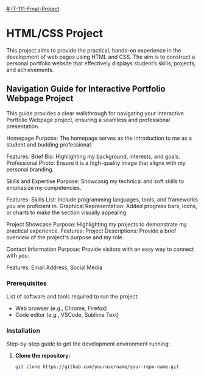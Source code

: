 [# IT-111-Final-Project](https://github.com/user-attachments/assets/0c0f1716-67cf-4819-8468-c31305706320)

# HTML/CSS Project

This project aims to provide the  practical, hands-on experience in the development of web pages using HTML and CSS. The aim is to construct a personal portfolio website that effectively displays student’s skills,
 projects, and achievements.

## Navigation Guide for Interactive Portfolio Webpage Project
This guide provides a clear walkthrough for navigating your Interactive Portfolio Webpage project, ensuring a seamless and professional presentation.

Homepage
Purpose: The homepage serves as the introduction to me as a student and budding professional.

Features:
Brief Bio: Highlighting my background, interests, and goals.
Professional Photo: Ensure it is a high-quality image that aligns with my personal branding.

Skills and Expertise
Purpose: Showcasig my technical and soft skills to emphasize my competencies.

Features:
Skills List: Include programming languages, tools, and frameworks you are proficient in.
Graphical Representation: Added progress bars, icons, or charts to make the section visually appealing.

Project Showcase
Purpose: Highlighting my projects to demonstrate my practical experience.
Features:
Project Descriptions: Provide a brief overview of the project's purpose and my role.

Contact Information
Purpose: Provide visitors with an easy way to connect with you.

Features:
Email Address, Social Media


### Prerequisites

List of software and tools required to run the project:
- Web browser (e.g., Chrome, Firefox)
- Code editor (e.g., VSCode, Sublime Text)

### Installation

Step-by-step guide to get the development environment running:

1. **Clone the repository:**
   ```bash
   git clone https://github.com/yourusername/your-repo-name.git
